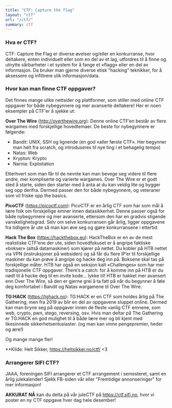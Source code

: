 ```yaml
---
title: "CTF: Capture the flag"
layout: "ctf"
url: "/ctf/"
summary: ctf
---
```





### Hva er CTF?
CTF: Capture the Flag er diverse øvelser og/eller en konkurranse, hvor deltakere, enten individuelt eller som en del av et lag, utfordres til å finne og utnytte sårbarheter i et system for å fange et «flagg» eller en del av informasjon. Da bruker man gjerne diverse etisk "hacking" teknikker, for å aksessere og infiltrere ulik informasjon/data.

### Hvor kan man finne CTF oppgaver?
Det finnes mange ulike nettsider og plattformer, som stiller med online CTF oppgaver for både nybegynnere og mer avanserte deltakere! Her er noen eksempler på CTF'er å sjekke ut:

**Over The Wire** (http://overthewire.org): Denne online CTF’en består av flere wargames med forskjellige hovedtemaer. De beste for nybegynnere er følgende:
* Bandit: UNIX, SSH og lignende (en god «aller første CTF». Her begynner man helt fra scratch, og introduseres til nye ting i et behagelig tempo)
* Natas: Web
* Krypton: Krypto
* Narnia: Exploitation

Etterhvert som man får til de nevnte kan man bevege seg videre til flere andre, mer kompliserte og varierte wargames. Over The Wire er et godt sted å starte, siden den starter med å anta at du kan veldig lite og bygger seg opp derifra. Dermed passer den for både nybegynnere, og veteraner som vil friske opp the basics.

**PicoCTF** (https://picoctf.com): PicoCTF er en årlig CTF som har som mål å lære folk om forskjellige emner innen datasikkerhet. Denne passer også for både nybegynnere og mer avanserte, ettersom den har en gradvis stigende vanskelighetsgrad. Selv om selve konkurransen går årlig, ligger oppgavene fra tidligere år ute så man kan øve seg og gjøre konkurransene i ettertid.

**Hack The Box** (https://hackthebox.eu): HackTheBox er en av de mest realistiske CTF’ene der ute, siden hovedfokuset er å angripe faktiske «bokser» (altså datamaskiner) som kjører på nettet. Du kobler på HTB nettet via VPN (instruksjoner på websiden) og så får du flere IP’er til forskjellige maskiner du kan prøve å angripe og hacke deg inn på. Boksene skal tas på forskjellige måter. HTB har også en seksjon kalt «Challenges» som har mer tradisjonelle CTF oppgaver. There’s a catch: for å komme inn på HTB er du nødt til å hacke deg til en invite kode… lykke til! HTB er hakket mer avansert enn Over The Wire, så den er gjerne grei å ta fatt på når du begynner å føle deg komfortabel i Bandit og Natas wargamene til Over The Wire.

**TG:HACK** (https://tghack.no): TG:HACK er en CTF som holdes årlig på The Gathering, men fra 2019 av blir en del av oppgavene sluppet online. Dermed kan man bryne seg på oppgaver innen de fleste vanlig CTF emnene, som web, crypto, pwn, stego, reversing, osv. Hvis man deltar på The Gathering er TG:HACK en god mulighet til å både lære mer og bli kjent med likesinnede sikkerhetsentusiaster. (og man kan vinne pengepremier, heder og ære!)

Og mange mange fler! 

**Kilde: Helt Sikker, https://heltsikker.no/ctf/ <3

### Arrangerer SIFI CTF?
JAAA, foreningen SIFI arrangerer et CTF arrangement i semesteret, samt en årlig julekalender! Sjekk FB-siden vår eller "Fremtidige annonseringer" for mer informasjon!

**AKKURAT NÅ** kan du delta på vår juleCTF på https://ctf.sifi.no, hvor vi poster en ny CTF oppgave hver dag hele desember! 
